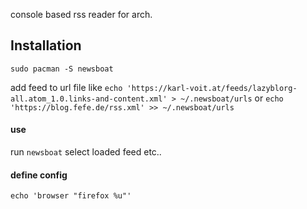 console based rss reader for arch. 

## Installation

`sudo pacman -S newsboat`

add feed to url file like
`echo 'https://karl-voit.at/feeds/lazyblorg-all.atom_1.0.links-and-content.xml' > ~/.newsboat/urls`
or 
`echo 'https://blog.fefe.de/rss.xml' >> ~/.newsboat/urls`

#### use 
run `newsboat` select loaded feed etc..

#### define config 

`echo 'browser "firefox %u"'`